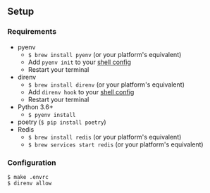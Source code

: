 ## Setup

### Requirements

- pyenv
    + `$ brew install pyenv` (or your platform's equivalent)
    + Add `pyenv init` to your [shell config](https://github.com/pyenv/pyenv#installation)
    + Restart your terminal
- direnv
    + `$ brew install direnv` (or your platform's equivalent)
    + Add `direnv hook` to your [shell config](https://direnv.net/)
    + Restart your terminal
- Python 3.6+
    + `$ pyenv install`
- poetry (`$ pip install poetry`)
- Redis
    + `$ brew install redis` (or your platform's equivalent)
    + `$ brew services start redis` (or your platform's equivalent)

### Configuration

```
$ make .envrc
$ direnv allow
```

